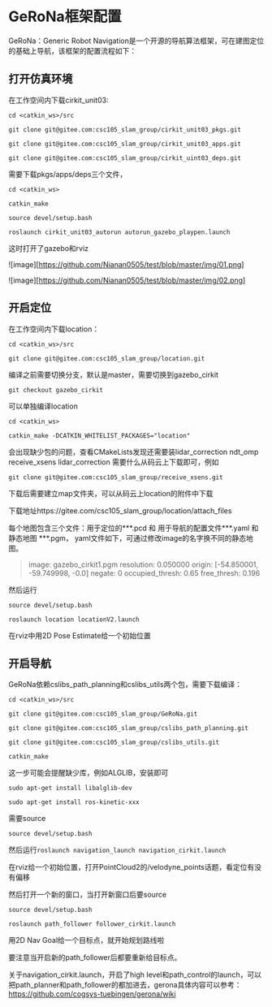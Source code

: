 # GeRoNa框架配置

GeRoNa：Generic Robot Navigation是一个开源的导航算法框架，可在建图定位的基础上导航，该框架的配置流程如下：

## 打开仿真环境

在工作空间内下载cirkit_unit03:

`cd <catkin_ws>/src`

`git clone git@gitee.com:csc105_slam_group/cirkit_unit03_pkgs.git `

`git clone git@gitee.com:csc105_slam_group/cirkit_unit03_apps.git`

`git clone git@gitee.com:csc105_slam_group/cirkit_uint03_deps.git`

需要下载pkgs/apps/deps三个文件，

`cd <catkin_ws>`

`catkin_make`

`source devel/setup.bash`

`roslaunch cirkit_unit03_autorun autorun_gazebo_playpen.launch `

这时打开了gazebo和rviz

![image][https://github.com/Nianan0505/test/blob/master/img/01.png]

![image][https://github.com/Nianan0505/test/blob/master/img/02.png]

## 开启定位

在工作空间内下载location：

`cd <catkin_ws>/src`

`git clone git@gitee.com:csc105_slam_group/location.git`

编译之前需要切换分支，默认是master，需要切换到gazebo_cirkit

`git checkout gazebo_cirkit`

可以单独编译location

`cd <catkin_ws>`

`catkin_make -DCATKIN_WHITELIST_PACKAGES="location"`

会出现缺少包的问题，查看CMakeLists发现还需要装lidar_correction  ndt_omp receive_xsens  lidar_correction 需要什么从码云上下载即可，例如

`git clone git@gitee.com:csc105_slam_group/receive_xsens.git`

下载后需要建立map文件夹，可以从码云上location的附件中下载

下载地址https://gitee.com/csc105_slam_group/location/attach_files

每个地图包含三个文件：用于定位的\*\*\*.pcd 和 用于导航的配置文件\*\*\*.yaml 和 静态地图 ***.pgm， yaml文件如下，可通过修改image的名字换不同的静态地图。

> image: gazebo_cirkit1.pgm
> resolution: 0.050000
> origin: [-54.850001, -59.749998, -0.0]
> negate: 0
> occupied_thresh: 0.65
> free_thresh: 0.196

然后运行

`source devel/setup.bash`

`roslaunch location locationV2.launch`

在rviz中用2D Pose Estimate给一个初始位置

## 开启导航

GeRoNa依赖cslibs_path_planning和cslibs_utils两个包，需要下载编译：

`cd <catkin_ws>/src`

`git clone git@gitee.com:csc105_slam_group/GeRoNa.git`

`git clone git@gitee.com:csc105_slam_group/cslibs_path_planning.git`

`git clone git@gitee.com:csc105_slam_group/cslibs_utils.git`

`catkin_make`

这一步可能会提醒缺少库，例如ALGLIB，安装即可

`sudo apt-get install libalglib-dev`

`sudo apt-get install ros-kinetic-xxx`

需要source

`source devel/setup.bash`

然后运行`roslaunch navigation_launch navigation_cirkit.launch `

在rviz给一个初始位置，打开PointCloud2的/velodyne_points话题，看定位有没有偏移

然后打开一个新的窗口，当打开新窗口后要source

`source devel/setup.bash`

`roslaunch path_follower follower_cirkit.launch`

用2D Nav Goal给一个目标点，就开始规划路线啦

要注意当开启新的path_follower后都要重新给目标点。

关于navigation_cirkit.launch，开启了high level和path_control的launch，可以把path_planner和path_follower的都加进去，gerona具体内容可以参考：https://github.com/cogsys-tuebingen/gerona/wiki

